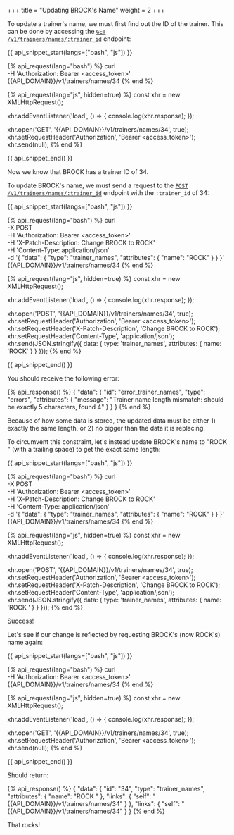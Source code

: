 +++
title = "Updating BROCK's Name"
weight = 2
+++

To update a trainer's name, we must first find out the ID of the trainer. This can be done by accessing the <code>[GET /v1/trainers/names/:trainer_id](@/endpoints/trainer_names.md#get-trainer-name)</code> endpoint:

{{ api_snippet_start(langs=["bash", "js"]) }}

{% api_request(lang="bash") %}
curl \
    -H 'Authorization: Bearer <access_token>' \
    {{API_DOMAIN}}/v1/trainers/names/34
{% end %}

{% api_request(lang="js", hidden=true) %}
const xhr = new XMLHttpRequest();

xhr.addEventListener('load', () => {
    console.log(xhr.response);
});

xhr.open('GET', '{{API_DOMAIN}}/v1/trainers/names/34', true);
xhr.setRequestHeader('Authorization', 'Bearer <access_token>');
xhr.send(null);
{% end %}

{{ api_snippet_end() }}

Now we know that BROCK has a trainer ID of 34.

To update BROCK's name, we must send a request to the <code>[POST /v1/trainers/names/:trainer_id](@/endpoints/trainer_names.md#post-trainer-name)</code> endpoint with the `:trainer_id` of 34:

{{ api_snippet_start(langs=["bash", "js"]) }}

{% api_request(lang="bash") %}
curl \
    -X POST \
    -H 'Authorization: Bearer <access_token>' \
    -H 'X-Patch-Description: Change BROCK to ROCK' \
    -H 'Content-Type: application/json' \
    -d '{
    "data": {
        "type": "trainer_names",
        "attributes": {
            "name": "ROCK"
        }
    }
}' \
    {{API_DOMAIN}}/v1/trainers/names/34
{% end %}

{% api_request(lang="js", hidden=true) %}
const xhr = new XMLHttpRequest();

xhr.addEventListener('load', () => {
    console.log(xhr.response);
});

xhr.open('POST', '{{API_DOMAIN}}/v1/trainers/names/34', true);
xhr.setRequestHeader('Authorization', 'Bearer <access_token>');
xhr.setRequestHeader('X-Patch-Description', 'Change BROCK to ROCK');
xhr.setRequestHeader('Content-Type', 'application/json');
xhr.send(JSON.stringify({
    data: {
        type: 'trainer_names',
        attributes: {
            name: 'ROCK'
        }
    }
}));
{% end %}

{{ api_snippet_end() }}

You should receive the following error:

{% api_response() %}
{
    "data": {
        "id": "error_trainer_names",
        "type": "errors",
        "attributes": {
            "message": "Trainer name length mismatch: should be exactly 5 characters, found 4"
        }
    }
}
{% end %}

Because of how some data is stored, the updated data must be either 1) exactly the same length, or 2) no bigger than the data it is replacing.

To circumvent this constraint, let's instead update BROCK's name to "ROCK " (with a trailing space) to get the exact same length:

{{ api_snippet_start(langs=["bash", "js"]) }}

{% api_request(lang="bash") %}
curl \
    -X POST \
    -H 'Authorization: Bearer <access_token>' \
    -H 'X-Patch-Description: Change BROCK to ROCK' \
    -H 'Content-Type: application/json' \
    -d '{
    "data": {
        "type": "trainer_names",
        "attributes": {
            "name": "ROCK"
        }
    }
}' \
    {{API_DOMAIN}}/v1/trainers/names/34
{% end %}

{% api_request(lang="js", hidden=true) %}
const xhr = new XMLHttpRequest();

xhr.addEventListener('load', () => {
    console.log(xhr.response);
});

xhr.open('POST', '{{API_DOMAIN}}/v1/trainers/names/34', true);
xhr.setRequestHeader('Authorization', 'Bearer <access_token>');
xhr.setRequestHeader('X-Patch-Description', 'Change BROCK to ROCK');
xhr.setRequestHeader('Content-Type', 'application/json');
xhr.send(JSON.stringify({
    data: {
        type: 'trainer_names',
        attributes: {
            name: 'ROCK '
        }
    }
}));
{% end %}

Success!

Let's see if our change is reflected by requesting BROCK's (now ROCK's) name again:

{{ api_snippet_start(langs=["bash", "js"]) }}

{% api_request(lang="bash") %}
curl \
    -H 'Authorization: Bearer <access_token>' \
    {{API_DOMAIN}}/v1/trainers/names/34
{% end %}

{% api_request(lang="js", hidden=true) %}
const xhr = new XMLHttpRequest();

xhr.addEventListener('load', () => {
    console.log(xhr.response);
});

xhr.open('GET', '{{API_DOMAIN}}/v1/trainers/names/34', true);
xhr.setRequestHeader('Authorization', 'Bearer <access_token>');
xhr.send(null);
{% end %}

{{ api_snippet_end() }}

Should return:

{% api_response() %}
{
    "data": {
        "id": "34",
        "type": "trainer_names",
        "attributes": {
            "name": "ROCK "
        },
        "links": {
            "self": "{{API_DOMAIN}}/v1/trainers/names/34"
        }
    },
    "links": {
        "self": "{{API_DOMAIN}}/v1/trainers/names/34"
    }
}
{% end %}

That rocks!
